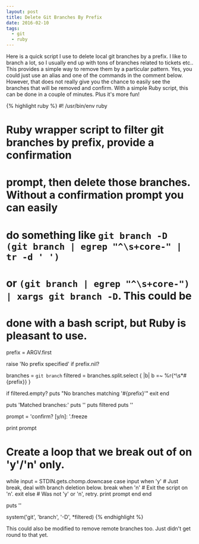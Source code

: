 ```yaml
---
layout: post
title: Delete Git Branches By Prefix
date: 2016-02-10
tags:
  - git
  - ruby
---
```


Here is a quick script I use to delete local git branches by a prefix. I like to
branch a lot, so I usually end up with tons of branches related to tickets etc..
This provides a simple way to remove them by a particular pattern. Yes, you could
just use an alias and one of the commands in the comment below. However, that does not
really give you the chance to easily see the branches that will be removed and confirm.
With a simple Ruby script, this can be done in a couple of minutes. Plus it's more fun!

<!--more-->

{% highlight ruby %}
#! /usr/bin/env ruby

# Ruby wrapper script to filter git branches by prefix, provide a confirmation
# prompt, then delete those branches. Without a confirmation prompt you can easily
# do something like `git branch -D (git branch | egrep "^\s+core-" | tr -d ' ')`
# or `(git branch | egrep "^\s+core-") | xargs git branch -D`. This could be
# done with a bash script, but Ruby is pleasant to use.

prefix = ARGV.first

raise 'No prefix specified' if prefix.nil?

branches = `git branch`
filtered = branches.split.select { |b| b =~ %r{^\s*#{prefix}} }

if filtered.empty?
  puts "No branches matching '#{prefix}'"
  exit
end

puts 'Matched branches:'
puts ''
puts filtered
puts ''

prompt = 'confirm? [y/n]: '.freeze

print prompt

# Create a loop that we break out of on 'y'/'n' only.
while input = STDIN.gets.chomp.downcase
  case input
  when 'y'
    # Just break, deal with branch deletion below.
    break
  when 'n'
    # Exit the script on 'n'.
    exit
  else
    # Was not 'y' or 'n', retry.
    print prompt
  end
end

puts ''

system('git', 'branch', '-D', *filtered)
{% endhighlight %}

This could also be modified to remove remote branches too. Just didn't get round to that
yet.